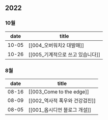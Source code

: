 2022
---
### 10월
date | title
-----|-----
10-05 | [[004_오버워치2 대발매]]
10-26 | [[005_기계적으로 쓰고 있습니다]]

### 8월
date | title
-----|-----
08-16 | [[003_Come to the edge]]
08-09 | [[002_역사적 폭우와 건강검진]]
08-05 | [[001_옵시디언 블로그 개설]]
